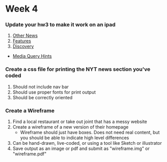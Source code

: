 # Week 4

### Update your hw3 to make it work on an ipad
1. [Other News](img/nyt1_ipad.png)
2. [Features](img/nyt2_ipad.png)
3. [Discovery](img/nyt3_ipad.png)

* [Media Query Hints](https://gist.github.com/gokulkrishh/242e68d1ee94ad05f488)

### Create a css file for printing the NYT news section you've coded
1. Should not include nav bar
2. Should use proper fonts for print output
3. Should be correctly oriented

### Create a Wireframe
1. Find a local restaurant or take out joint that has a messy website
2. Create a wireframe of a new version of their homepage
    * Wireframe should just have boxes. Does not need real content, but you should be able
    to indicate high level differences
3. Can be hand-drawn, live-coded, or using a tool like Sketch or illustrator
4. Save output as an image or pdf and submit as "wireframe.img" or "wireframe.pdf"